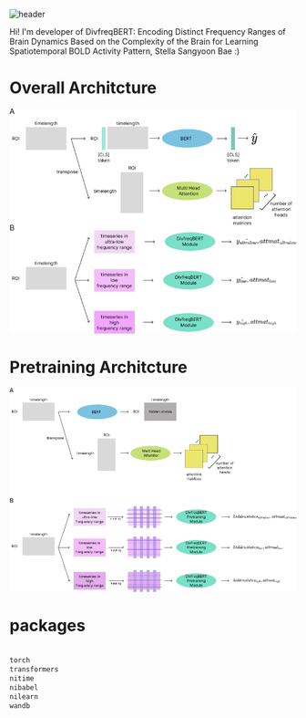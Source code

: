 ![header](https://capsule-render.vercel.app/api?type=wave&color=timeGradient&height=300&wdith=600&section=header&text=divfreqBERT&fontSize=90)

Hi! I'm developer of DivfreqBERT: Encoding Distinct Frequency Ranges of Brain Dynamics Based on the Complexity of the Brain for Learning Spatiotemporal BOLD Activity Pattern, Stella Sangyoon Bae :)

<h1>Overall Architcture</h1>
<img src="https://github.com/Transconnectome/divfreqBERT/blob/main/figures/architecture.png">

<h1>Pretraining Architcture</h1>
<img src="https://github.com/Transconnectome/divfreqBERT/blob/main/figures/pretraining.png">

<h1>packages</h1>
<pre>
<code>
torch
transformers
nitime
nibabel
nilearn
wandb
</code>
</pre>
